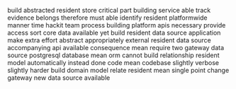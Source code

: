 build abstracted resident store critical part building service able track evidence belongs therefore must able identify resident platformwide manner time hackit team process building platform apis necessary provide access sort core data available yet build resident data source application make extra effort abstract appropriately external resident data source accompanying api available consequence mean require two gateway data source postgresql database mean orm cannot build relationship resident model automatically instead done code mean codebase slightly verbose slightly harder build domain model relate resident mean single point change gateway new data source available